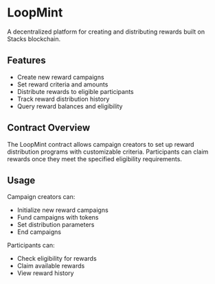 # LoopMint
A decentralized platform for creating and distributing rewards built on Stacks blockchain.

## Features
- Create new reward campaigns
- Set reward criteria and amounts
- Distribute rewards to eligible participants
- Track reward distribution history
- Query reward balances and eligibility

## Contract Overview
The LoopMint contract allows campaign creators to set up reward distribution programs with customizable criteria. Participants can claim rewards once they meet the specified eligibility requirements.

## Usage
Campaign creators can:
- Initialize new reward campaigns
- Fund campaigns with tokens
- Set distribution parameters
- End campaigns

Participants can:
- Check eligibility for rewards
- Claim available rewards
- View reward history